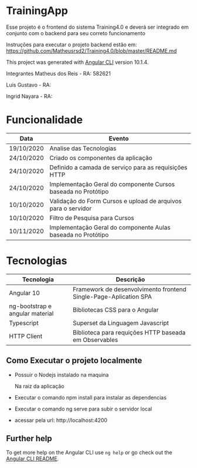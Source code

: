 # TrainingApp
Esse projeto é o frontend do sistema Training4.0 e deverá ser integrado em conjunto com o backend para seu correto funcionamento

Instruções para executar o projeto backend estão em: https://github.com/Matheusrsd2/Training4.0/blob/master/README.md

This project was generated with [Angular CLI](https://github.com/angular/angular-cli) version 10.1.4.

Integrantes
Matheus dos Reis - RA: 582621

Luis Gustavo - RA: 

Ingrid Nayara - RA: 

# Funcionalidade
| Data  |  Evento  |
| ------------------- | ------------------- |
| 19/10/2020 | Analise das Tecnologias |
| 24/10/2020 | Criado os componentes da aplicação |
| 24/10/2020 | Definido a camada de serviço para as requisições HTTP |
| 24/10/2020 | Implementação Geral do componente Cursos baseada no Protótipo  |
| 10/10/2020 | Validação do Form Cursos e upload de arquivos para o servidor |
| 10/10/2020 | Filtro de Pesquisa para Cursos |
| 10/11/2020 | Implementação Geral do componente Aulas baseada no Protótipo  |

# Tecnologias
| Tecnologia  |  Descrição  |
| ------------------- | ------------------- |
| Angular 10 | Framework de desenvolvimento frontend Single-Page-Aplication SPA |
| ng-bootstrap e angular material |  Bibliotecas CSS para o Angular |
| Typescript |  Superset da Linguagem Javascript |
| HTTP Client |  Biblioteca para requições HTTP baseada em Observables |

## Como Executar o projeto localmente

- Possuir o Nodejs instalado na maquina

    Na raiz da aplicação
- Executar o comando npm install para instalar as dependencias
- Executar o comando ng serve para subir o servidor local
- acessar pela url: http://localhost:4200

## Further help

To get more help on the Angular CLI use `ng help` or go check out the [Angular CLI README](https://github.com/angular/angular-cli/blob/master/README.md).

